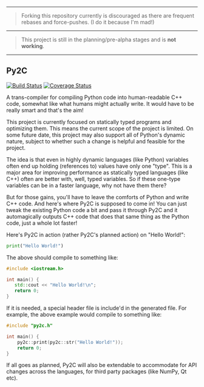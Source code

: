 ﻿-----

> Forking this repository currently is discouraged as there are frequent rebases and force-pushes. (I do it because I'm mad!)

-----

> This project is still in the planning/pre-alpha stages and is **not working**.

-----

## Py2C

[![Build Status][travis-badge]][travis-page] [![Coverage Status][coveralls-badge]][coveralls-page]

A trans-compiler for compiling Python code into human-readable C++ code, somewhat like what humans might actually write. It would have to be really smart and that's the aim!

This project is currently focused on statically typed programs and optimizing them. This means the current scope of the project is limited. On some future date, this project may also support all of Python's dynamic nature, subject to whether such a change is helpful and feasible for the project.

The idea is that even in highly dynamic languages (like Python) variables often end up holding (references to) values have only one "type". This is a major area for improving performance as statically typed languages (like C++) often are better with, well, typed variables. So if these one-type variables can be in a faster language, why not have them there?

But for those gains, you'll have to leave the comforts of Python and write C++ code. And here's where Py2C is supposed to come in! You can just tweak the existing Python code a bit and pass it through Py2C and it automagically outputs C++ code that does that same thing as the Python code, just a whole lot faster!

Here's Py2C in action (rather Py2C's planned action) on "Hello World!":

```python
print("Hello World!")
```

The above should compile to something like:

```cpp
#include <iostream.h>

int main() {
   std::cout << "Hello World!\n";
   return 0;
}
```

If it is needed, a special header file is include'd in the generated file. For example, the above example would compile to something like:

```cpp
#include "py2c.h"

int main() {
    py2c::print(py2c::str("Hello World!"));
    return 0;
}
```

If all goes as planned, Py2C will also be extendable to accommodate for API changes across the languages, for third party packages (like NumPy, Qt etc).

  [travis-page]: https://travis-ci.org/pradyun/Py2C
  [travis-badge]: https://travis-ci.org/pradyun/Py2C.svg?branch=master
  [coveralls-page]: https://coveralls.io/r/pradyun/Py2C?branch=master
  [coveralls-badge]: https://img.shields.io/coveralls/pradyun/Py2C.svg

